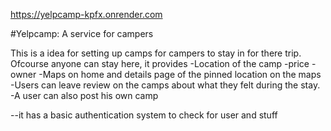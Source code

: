 https://yelpcamp-kpfx.onrender.com


#Yelpcamp: A service for campers

This is a idea for setting up camps for campers to stay in for there trip. Ofcourse anyone can stay here, it provides
-Location of the camp
-price
-owner
-Maps on home and details page of the pinned location on the maps
-Users can leave review on the camps about what they felt during the stay.
-A user can also post his own camp

--it has a basic authentication system to check for user and stuff
